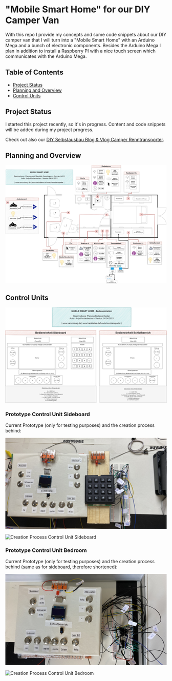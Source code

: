 # "Mobile Smart Home" for our DIY Camper Van
With this repo I provide my concepts and some code snippets about our DIY camper van that I will turn into a "Mobile Smart Home" with an Arduino Mega and a bunch of electronic components.
Besides the Arduino Mega I plan in addition to install a Raspberry PI with a nice touch screen which communicates with the Arduino Mega.

## Table of Contents

- [Project Status](#planning-and-overview)
- [Planning and Overview](#planning-and-overview)
- [Control Units](#control-units)


## Project Status

I started this project recently, so it's in progress. Content and code snippets will be added during my project progress.

Check out also our [DIY Selbstausbau Blog & Vlog Camper Renntransporter](https://trackdates.de/howto/renntransporter/).

## Planning and Overview

![Planning and Overview Diagram](docs/mobile_smart_home_diy_camper_van_planning_overview.jpg)


## Control Units

![Control Units Diagram](docs/mobile_smart_home_diy_camper_van_control_units.jpg)

### Prototype Control Unit Sideboard

Current Prototype (only for testing purposes) and the creation process behind:

![Prototype Control Unit Sideboard](docs/prototype_control_unit_sideboard.jpg)

![Creation Process Control Unit Sideboard](docs/creation_process_control_unit_sideboard.png)

### Prototype Control Unit Bedroom

Current Prototype (only for testing purposes) and the creation process behind (same as for sideboard, therefore shortened):

![Prototype Control Unit Bedroom](docs/prototype_control_unit_bedroom.jpg)

![Creation Process Control Unit Bedroom](docs/creation_process_control_unit_bedroom.png)
